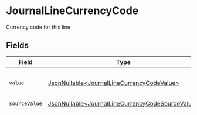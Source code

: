 # JournalLineCurrencyCode

Currency code for this line


## Fields

| Field                                                                                                              | Type                                                                                                               | Required                                                                                                           | Description                                                                                                        | Example                                                                                                            |
| ------------------------------------------------------------------------------------------------------------------ | ------------------------------------------------------------------------------------------------------------------ | ------------------------------------------------------------------------------------------------------------------ | ------------------------------------------------------------------------------------------------------------------ | ------------------------------------------------------------------------------------------------------------------ |
| `value`                                                                                                            | [JsonNullable\<JournalLineCurrencyCodeValue>](../../models/components/JournalLineCurrencyCodeValue.md)             | :heavy_minus_sign:                                                                                                 | Default currency for the company                                                                                   | USD                                                                                                                |
| `sourceValue`                                                                                                      | [JsonNullable\<JournalLineCurrencyCodeSourceValue>](../../models/components/JournalLineCurrencyCodeSourceValue.md) | :heavy_minus_sign:                                                                                                 | N/A                                                                                                                | USD                                                                                                                |